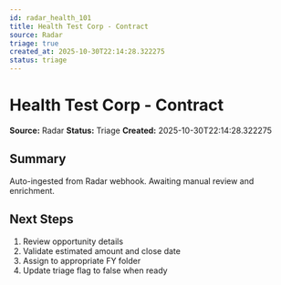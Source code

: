 ```yaml
---
id: radar_health_101
title: Health Test Corp - Contract
source: Radar
triage: true
created_at: 2025-10-30T22:14:28.322275
status: triage
---
```


# Health Test Corp - Contract

**Source:** Radar
**Status:** Triage
**Created:** 2025-10-30T22:14:28.322275

## Summary

Auto-ingested from Radar webhook. Awaiting manual review and enrichment.

## Next Steps

1. Review opportunity details
2. Validate estimated amount and close date
3. Assign to appropriate FY folder
4. Update triage flag to false when ready

